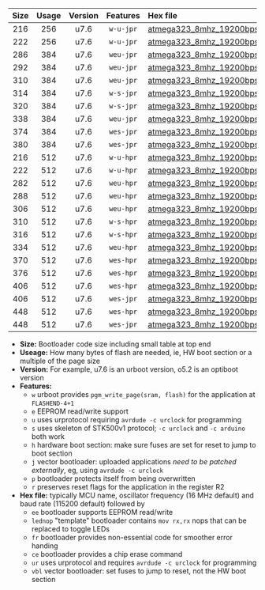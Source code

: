 |Size|Usage|Version|Features|Hex file|
|:-:|:-:|:-:|:-:|:--|
|216|256|u7.6|`w-u-jpr`|[atmega323_8mhz_19200bps_ur_vbl.hex](https://raw.githubusercontent.com/stefanrueger/urboot/main/atmega323_8mhz_19200bps_ur_vbl.hex)|
|222|256|u7.6|`w-u-jpr`|[atmega323_8mhz_19200bps_lednop_ur_vbl.hex](https://raw.githubusercontent.com/stefanrueger/urboot/main/atmega323_8mhz_19200bps_lednop_ur_vbl.hex)|
|286|384|u7.6|`weu-jpr`|[atmega323_8mhz_19200bps_ee_ur_vbl.hex](https://raw.githubusercontent.com/stefanrueger/urboot/main/atmega323_8mhz_19200bps_ee_ur_vbl.hex)|
|292|384|u7.6|`weu-jpr`|[atmega323_8mhz_19200bps_ee_lednop_ur_vbl.hex](https://raw.githubusercontent.com/stefanrueger/urboot/main/atmega323_8mhz_19200bps_ee_lednop_ur_vbl.hex)|
|310|384|u7.6|`weu-jpr`|[atmega323_8mhz_19200bps_ee_lednop_fr_ur_vbl.hex](https://raw.githubusercontent.com/stefanrueger/urboot/main/atmega323_8mhz_19200bps_ee_lednop_fr_ur_vbl.hex)|
|314|384|u7.6|`w-s-jpr`|[atmega323_8mhz_19200bps_vbl.hex](https://raw.githubusercontent.com/stefanrueger/urboot/main/atmega323_8mhz_19200bps_vbl.hex)|
|320|384|u7.6|`w-s-jpr`|[atmega323_8mhz_19200bps_lednop_vbl.hex](https://raw.githubusercontent.com/stefanrueger/urboot/main/atmega323_8mhz_19200bps_lednop_vbl.hex)|
|338|384|u7.6|`weu-jpr`|[atmega323_8mhz_19200bps_ee_lednop_fr_ce_ur_vbl.hex](https://raw.githubusercontent.com/stefanrueger/urboot/main/atmega323_8mhz_19200bps_ee_lednop_fr_ce_ur_vbl.hex)|
|374|384|u7.6|`wes-jpr`|[atmega323_8mhz_19200bps_ee_vbl.hex](https://raw.githubusercontent.com/stefanrueger/urboot/main/atmega323_8mhz_19200bps_ee_vbl.hex)|
|380|384|u7.6|`wes-jpr`|[atmega323_8mhz_19200bps_ee_lednop_vbl.hex](https://raw.githubusercontent.com/stefanrueger/urboot/main/atmega323_8mhz_19200bps_ee_lednop_vbl.hex)|
|216|512|u7.6|`w-u-hpr`|[atmega323_8mhz_19200bps_ur.hex](https://raw.githubusercontent.com/stefanrueger/urboot/main/atmega323_8mhz_19200bps_ur.hex)|
|222|512|u7.6|`w-u-hpr`|[atmega323_8mhz_19200bps_lednop_ur.hex](https://raw.githubusercontent.com/stefanrueger/urboot/main/atmega323_8mhz_19200bps_lednop_ur.hex)|
|282|512|u7.6|`weu-hpr`|[atmega323_8mhz_19200bps_ee_ur.hex](https://raw.githubusercontent.com/stefanrueger/urboot/main/atmega323_8mhz_19200bps_ee_ur.hex)|
|288|512|u7.6|`weu-hpr`|[atmega323_8mhz_19200bps_ee_lednop_ur.hex](https://raw.githubusercontent.com/stefanrueger/urboot/main/atmega323_8mhz_19200bps_ee_lednop_ur.hex)|
|306|512|u7.6|`weu-hpr`|[atmega323_8mhz_19200bps_ee_lednop_fr_ur.hex](https://raw.githubusercontent.com/stefanrueger/urboot/main/atmega323_8mhz_19200bps_ee_lednop_fr_ur.hex)|
|310|512|u7.6|`w-s-hpr`|[atmega323_8mhz_19200bps.hex](https://raw.githubusercontent.com/stefanrueger/urboot/main/atmega323_8mhz_19200bps.hex)|
|316|512|u7.6|`w-s-hpr`|[atmega323_8mhz_19200bps_lednop.hex](https://raw.githubusercontent.com/stefanrueger/urboot/main/atmega323_8mhz_19200bps_lednop.hex)|
|334|512|u7.6|`weu-hpr`|[atmega323_8mhz_19200bps_ee_lednop_fr_ce_ur.hex](https://raw.githubusercontent.com/stefanrueger/urboot/main/atmega323_8mhz_19200bps_ee_lednop_fr_ce_ur.hex)|
|370|512|u7.6|`wes-hpr`|[atmega323_8mhz_19200bps_ee.hex](https://raw.githubusercontent.com/stefanrueger/urboot/main/atmega323_8mhz_19200bps_ee.hex)|
|376|512|u7.6|`wes-hpr`|[atmega323_8mhz_19200bps_ee_lednop.hex](https://raw.githubusercontent.com/stefanrueger/urboot/main/atmega323_8mhz_19200bps_ee_lednop.hex)|
|406|512|u7.6|`wes-hpr`|[atmega323_8mhz_19200bps_ee_lednop_fr.hex](https://raw.githubusercontent.com/stefanrueger/urboot/main/atmega323_8mhz_19200bps_ee_lednop_fr.hex)|
|406|512|u7.6|`wes-jpr`|[atmega323_8mhz_19200bps_ee_lednop_fr_vbl.hex](https://raw.githubusercontent.com/stefanrueger/urboot/main/atmega323_8mhz_19200bps_ee_lednop_fr_vbl.hex)|
|448|512|u7.6|`wes-hpr`|[atmega323_8mhz_19200bps_ee_lednop_fr_ce.hex](https://raw.githubusercontent.com/stefanrueger/urboot/main/atmega323_8mhz_19200bps_ee_lednop_fr_ce.hex)|
|448|512|u7.6|`wes-jpr`|[atmega323_8mhz_19200bps_ee_lednop_fr_ce_vbl.hex](https://raw.githubusercontent.com/stefanrueger/urboot/main/atmega323_8mhz_19200bps_ee_lednop_fr_ce_vbl.hex)|

- **Size:** Bootloader code size including small table at top end
- **Useage:** How many bytes of flash are needed, ie, HW boot section or a multiple of the page size
- **Version:** For example, u7.6 is an urboot version, o5.2 is an optiboot version
- **Features:**
  + `w` urboot provides `pgm_write_page(sram, flash)` for the application at `FLASHEND-4+1`
  + `e` EEPROM read/write support
  + `u` uses urprotocol requiring `avrdude -c urclock` for programming
  + `s` uses skeleton of STK500v1 protocol; `-c urclock` and `-c arduino` both work
  + `h` hardware boot section: make sure fuses are set for reset to jump to boot section
  + `j` vector bootloader: uploaded applications *need to be patched externally*, eg, using `avrdude -c urclock`
  + `p` bootloader protects itself from being overwritten
  + `r` preserves reset flags for the application in the register R2
- **Hex file:** typically MCU name, oscillator frequency (16 MHz default) and baud rate (115200 default) followed by
  + `ee` bootloader supports EEPROM read/write
  + `lednop` "template" bootloader contains `mov rx,rx` nops that can be replaced to toggle LEDs
  + `fr` bootloader provides non-essential code for smoother error handing
  + `ce` bootloader provides a chip erase command
  + `ur` uses urprotocol and requires `avrdude -c urclock` for programming
  + `vbl` vector bootloader: set fuses to jump to reset, not the HW boot section
